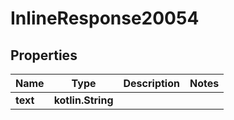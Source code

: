 
# InlineResponse20054

## Properties
Name | Type | Description | Notes
------------ | ------------- | ------------- | -------------
**text** | **kotlin.String** |  | 



